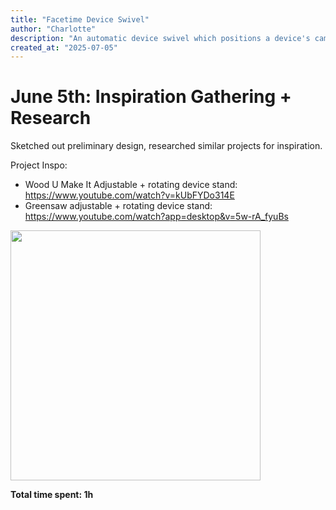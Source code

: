 ```yaml
---
title: "Facetime Device Swivel"
author: "Charlotte"
description: "An automatic device swivel which positions a device's camera to capture certain items (such as a face, plates/bowls, or a pet)!"
created_at: "2025-07-05"
---
```


# June 5th: Inspiration Gathering + Research

Sketched out preliminary design, researched similar projects for inspiration. 

Project Inspo: 
 - Wood U Make It Adjustable + rotating device stand: https://www.youtube.com/watch?v=kUbFYDo314E
 - Greensaw adjustable + rotating device stand: https://www.youtube.com/watch?app=desktop&v=5w-rA_fyuBs

<img src="https://github.com/user-attachments/assets/1be4ea4e-dec3-4b08-a9c3-baa998063e78" width="400" />


**Total time spent: 1h**
